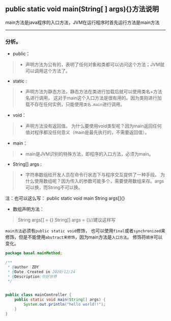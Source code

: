 ## public static void main(String[ ] args){}方法说明

main方法是java程序的入口方法，JVM在运行程序时首先运行方法是main方法

---

### 分析。
* public： 
>* 声明方法为公有的，表明了任何对象和类都可以访问这个方法；JVM就可以调用这个方法了。
>
* static : 
>* 声明方法为静态方法，静态方法在类进行加载后就可以使用类名+方法名进行调用，
这对于main这个入口方法是很有用的。因为类刚进行加载不存在任何实例，只能使用`类名.main`进行调用。

* void： 
>* 声明方法没有返回值。
>为什么要使用void类型呢？因为main返回任何值对程序都没任何意义（main是最先执行的，不需要返回值）。

* main： 
>* main是JVM识别的特殊方法，即程序的入口方法，必须为main。

* String[] args : 
>* 字符串数组给开发人员在命令行状态下与程序交互提供了一种手段。
为什么使用数组呢？因为传入的参数可能多个，需要使用数组来存。args可以换，而String不可以换。

注：也可以这么写： public static void main String args[]{}     
* 数组声明方法：
> String args[] = {}
> String[] args = {}//建议这样写
>
`main方法`必须有`public static void`修饰，
也可以使用`final`或者`synchronized`来修饰，但是不能使用`abstract来修饰`，因为main方法是`入口方法`。
修饰符`顺序`可以变化。

```java
package basal.mainMethod;

/**
 * @author：ZDY
 * @Date：Created in 2020/12/24
 * @Description:你好世界
 */


public class mainController {
    public static void main(String[] args) {
        System.out.println("hello world!!");
    }
}

```